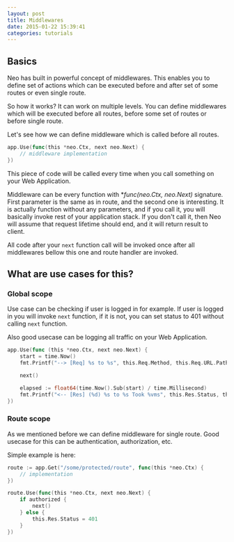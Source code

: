 ```yaml
---
layout: post
title: Middlewares
date: 2015-01-22 15:39:41
categories: tutorials
---
```


## Basics

Neo has built in powerful concept of middlewares. This enables you to define set of actions which can be executed before and after set of some routes or even single route.

So how it works?
It can work on multiple levels. You can define middlewares which will be executed before all routes, before some set of routes or before single route.

Let's see how we can define middleware which is called before all routes.

```Go
app.Use(func(this *neo.Ctx, next neo.Next) {
    // middleware implementation
})
```
This piece of code will be called every time when you call something on your Web Application.

Middleware can be every function with **func(*neo.Ctx, neo.Next)** signature. First parameter is the same as in route, and the second one is interesting. It is actually function without any parameters, and if you call it, you will basically invoke rest of your application stack. If you don't call it, then Neo will assume that request lifetime should end, and it will return result to client.

All code after your ``next`` function call will be invoked once after all middlewares bellow this one and route handler are invoked.

## What are use cases for this?
### Global scope

Use case can be checking if user is logged in for example. If user is logged in you will invoke ``next`` function, if it is not, you can set status to 401 without calling ``next`` function.

Also good usecase can be logging all traffic on your Web Application.

```Go
app.Use(func (this *neo.Ctx, next neo.Next) {
    start = time.Now()
    fmt.Printf("--> [Req] %s to %s", this.Req.Method, this.Req.URL.Path)

    next()

    elapsed := float64(time.Now().Sub(start) / time.Millisecond)
    fmt.Printf("<-- [Res] (%d) %s to %s Took %vms", this.Res.Status, this.Req.Method, this.Req.URL.Path, elapsed)
})
```

### Route scope
As we mentioned before we can define middleware for single route. Good usecase for this can be authentication, authorization, etc.

Simple example is here:

```Go
route := app.Get("/some/protected/route", func(this *neo.Ctx) {
    // implementation
})

route.Use(func(this *neo.Ctx, next neo.Next) {
    if authorized {
        next()
    } else {
        this.Res.Status = 401
    }
})
```